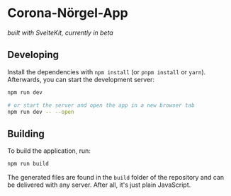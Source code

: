 # Corona-Nörgel-App

_built with SvelteKit, currently in beta_

## Developing

Install the dependencies with `npm install` (or `pnpm install` or `yarn`). Afterwards, you can start
the development server:

```bash
npm run dev

# or start the server and open the app in a new browser tab
npm run dev -- --open
```

## Building

To build the application, run:

```bash
npm run build
```

The generated files are found in the `build` folder of the repository and can be delivered with any server.
After all, it's just plain JavaScript.
